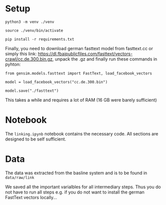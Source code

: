 # Setup

`python3 -m venv ./venv`

`source ./venv/bin/activate`

`pip install -r requirements.txt`

Finally, you need to download german fasttext model from fasttext.cc or simply this link: https://dl.fbaipublicfiles.com/fasttext/vectors-crawl/cc.de.300.bin.gz, unpack the .gz and finally run these commands in pyhton:

```from gensim.models.fasttext import FastText, load_facebook_vectors```

```model = load_facebook_vectors("cc.de.300.bin")```

```model.save("./fasttext")```

This takes a while and requires a lot of RAM (16 GB were barely sufficient)

# Notebook

The `linking.ipynb` notebook contains the necessary code. All sections are designed to be self sufficient.

# Data

The data was extracted from the basline system and is to be found in ```data/raw/link```

We saved all the important varialbles for all intermediary steps. Thus you do not have to run all steps e.g. if you do not want to install the german FastText vectors locally...

